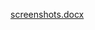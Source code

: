  


 

 


 


 


 


 

 
[screenshots.docx](https://github.com/ksheriff82/nd00333_AZMLND_C2/files/13763216/screenshots.docx)

